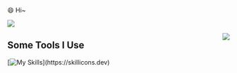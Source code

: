 😄 Hi~

<a href="https://github.com/anuraghazra/github-readme-stats">
  <img align="center" src="https://github-readme-stats.vercel.app/api?username=LLmoskk&count_private=true&show_icons=true" />
</a>

<a target="_blank" rel="noopener noreferrer nofollow" href="https://camo.githubusercontent.com/3782881044e264bfb2d1002964bc4f6a1fd0e7c7fe411a09473416a3589d02a2/68747470733a2f2f6d65646961312e67697068792e636f6d2f6d656469612f31334867774773584630616947592f67697068792e676966" data-target="animated-image.originalLink"><img align="right" src="https://camo.githubusercontent.com/3782881044e264bfb2d1002964bc4f6a1fd0e7c7fe411a09473416a3589d02a2/68747470733a2f2f6d65646961312e67697068792e636f6d2f6d656469612f31334867774773584630616947592f67697068792e676966" data-canonical-src="https://media1.giphy.com/media/13HgwGsXF0aiGY/giphy.gif" style="max-width: 100%; display: inline-block;" data-target="animated-image.originalImage"></a>

## Some Tools I Use
[![My Skills](https://skillicons.dev/icons?i=js,html,css,react,figma,jest,ts,vscode,)](https://skillicons.dev)
